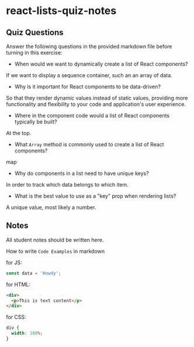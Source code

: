 # react-lists-quiz-notes

## Quiz Questions

Answer the following questions in the provided markdown file before turning in this exercise:

- When would we want to dynamically create a list of React components?

If we want to display a sequence container, such an an array of data.

- Why is it important for React components to be data-driven?

So that they render dynamic values instead of static values, providing more functionality and flexibility to your code and application's user experience.

- Where in the component code would a list of React components typically be built?

At the top.

- What `Array` method is commonly used to create a list of React components?

map

- Why do components in a list need to have unique keys?

In order to track which data belongs to which item.

- What is the best value to use as a "key" prop when rendering lists?

A unique value, most likely a number.

## Notes

All student notes should be written here.

How to write `Code Examples` in markdown

for JS:

```javascript
const data = 'Howdy';
```

for HTML:

```html
<div>
  <p>This is text content</p>
</div>
```

for CSS:

```css
div {
  width: 100%;
}
```

